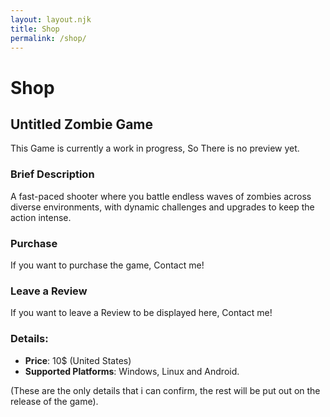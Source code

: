 ```yaml
---
layout: layout.njk
title: Shop
permalink: /shop/
---
```


# Shop

## Untitled Zombie Game
This Game is currently a work in progress, So There is no preview yet.

### Brief Description
A fast-paced shooter where you battle endless waves of zombies across diverse environments, with dynamic challenges and upgrades to keep the action intense.

### Purchase
If you want to purchase the game, Contact me!

### Leave a Review
If you want to leave a Review to be displayed here, Contact me!

### Details:
- **Price**: 10$ (United States)
- **Supported Platforms**: Windows, Linux and Android.

(These are the only details that i can confirm, the rest will be put out on the release of the game).

